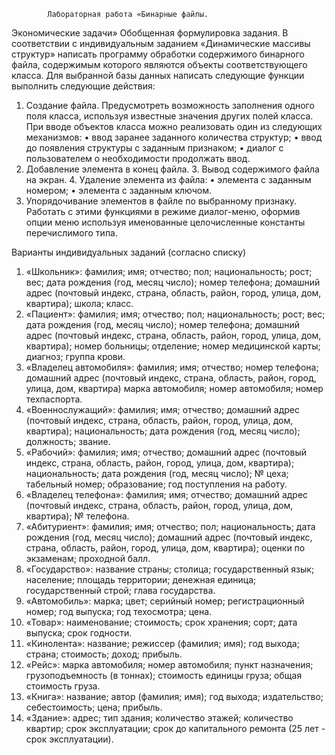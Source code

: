 			Лабораторная работа «Бинарные файлы.
 
  Экономические задачи» Обобщенная формулировка задания. 
В соответствии с индивидуальным заданием «Динамические массивы структур» написать программу обработки содержимого бинарного файла, содержимым которого являются объекты соответствующего класса. Для выбранной базы данных написать следующие функции
выполнить следующие действия:
1. Создание файла. Предусмотреть возможность заполнения одного поля класса, используя известные значения других полей класса. При вводе объектов класса можно реализовать один из следующих механизмов:
• ввод заранее заданного количества структур;
• ввод до появления структуры с заданным признаком;
• диалог с пользователем о необходимости продолжать ввод.
2. Добавление элемента в конец файла. 3. Вывод содержимого файла на экран. 4. Удаление элемента из файла:
• элемента с заданным номером;
• элемента с заданным ключом.
5. Упорядочивание элементов в файле по выбранному признаку.
Работать с этими функциями в режиме диалог-меню, оформив опции меню используя именованные целочисленные константы перечислимого типа.

Варианты индивидуальных заданий (согласно списку)
1.	«Школьник»:
фамилия; имя; отчество; пол; национальность; рост; вес; дата рождения (год, месяц число); номер телефона; домашний адрес (почтовый индекс, страна, область, район, город, улица, дом, квартира); школа; класс.
2.	«Пациент»:
фамилия; имя; отчество; пол; национальность; рост; вес; дата рождения (год, месяц число); номер телефона; домашний адрес (почтовый индекс, страна, область, район, город, улица, дом, квартира); номер больницы; отделение; номер медицинской карты; диагноз; группа крови.
3.	«Владелец автомобиля»:
фамилия; имя; отчество; номер телефона; домашний адрес (почтовый индекс, страна, область, район, город, улица, дом, квартира)  марка автомобиля; номер автомобиля; номер техпаспорта.
4.	«Военнослужащий»:
фамилия; имя; отчество; домашний адрес (почтовый индекс, страна, область, район, город, улица, дом, квартира); национальность; дата рождения (год, месяц число); должность; звание.
5.	«Рабочий»:
фамилия; имя; отчество; домашний адрес (почтовый индекс, страна, область, район, город, улица, дом, квартира); национальность; дата рождения (год, месяц число); № цеха; табельный номер; образование; год поступления на работу.
6.	«Владелец телефона»:
фамилия; имя; отчество; домашний адрес (почтовый индекс, страна, область, район, город, улица, дом, квартира); № телефона.
7.	«Абитуриент»:
фамилия; имя; отчество; пол; национальность; дата рождения (год, месяц число); домашний адрес (почтовый индекс, страна, область, район, город, улица, дом, квартира); оценки по экзаменам; проходной балл.
8.	«Государство»:
название страны; столица; государственный язык; население; площадь территории; денежная единица; государственный строй; глава государства.
9.	«Автомобиль»:
марка; цвет; серийный номер; регистрационный номер; год выпуска; год техосмотра; цена.
10.	«Товар»:
наименование; стоимость; срок хранения; сорт; дата выпуска; срок годности.
11.	«Кинолента»:
название; режиссер (фамилия; имя); год выхода; страна; стоимость; доход; прибыль.
12.	«Рейс»:
марка автомобиля; номер автомобиля; пункт назначения; грузоподъемность (в тоннах); стоимость единицы груза; общая стоимость груза.
13.	 «Книга»:
название; автор (фамилия; имя); год выхода; издательство; себестоимость; цена; прибыль.
14.	«Здание»:
адрес; тип здания; количество этажей; количество квартир; срок эксплуатации; срок до капитального ремонта (25 лет - срок эксплуатации).


